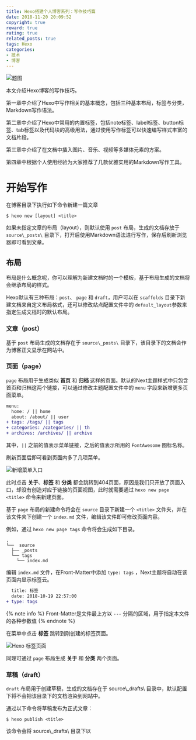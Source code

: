 ```yaml
---
title: Hexo搭建个人博客系列：写作技巧篇
date: 2018-11-20 20:09:52
copyright: true
reward: true
rating: true
related_posts: true
tags: Hexo
categories:
- 技术
- 博客
---
```


![题图](http://yearito-1256884783.image.myqcloud.com/thumbnails/mist.jpg!thumbnail "Photo by Henri Prestes")

本文介绍Hexo博客的写作技巧。

第一章中介绍了Hexo中写作相关的基本概念，包括三种基本布局，标签与分类，Markdown写作语法。

第二章中介绍了Hexo中常用的内置标签，包括note标签、label标签、button标签、tab标签以及代码块的高级用法，通过使用写作标签可以快速编写样式丰富的文档片段。

第三章中介绍了在文档中插入图片、音乐、视频等多媒体元素的方案。

第四章中根据个人使用经验为大家推荐了几款优雅实用的Markdown写作工具。

<!-- more -->

# 开始写作

在博客目录下执行如下命令新建一篇文章

```
$ hexo new [layout] <title>
```

如果未指定文章的布局（layout），则默认使用 `post` 布局，生成的文档存放于 `source\_posts\` 目录下，打开后使用Markdown语法进行写作，保存后刷新浏览器即可看到文章。

## 布局

布局是什么概念呢，你可以理解为新建文档时的一个模板，基于布局生成的文档将会继承布局的样式。

Hexo默认有三种布局：`post`、 `page` 和 `draft`，用户可以在 `scaffolds` 目录下新建文档来自定义布局格式，还可以修改站点配置文件中的 `default_layout`参数来指定生成文档时的默认布局。

### 文章（post）

基于 `post` 布局生成的文档存在于 `source\_posts\` 目录下，该目录下的文档会作为博客正文显示在网站中。

### 页面（page）

`page` 布局用于生成类似 **首页** 和 **归档** 这样的页面。默认的Next主题样式中只包含首页和归档这两个链接，可以通过修改主题配置文件中的 `menu` 字段来新增更多页面菜单。

``` diff themes\next\_config.yml
menu:
  home: / || home
  about: /about/ || user
+ tags: /tags/ || tags
+ categories: /categories/ || th
+ archives: /archives/ || archive
```

其中，`||` 之前的值表示菜单链接，之后的值表示所用的 `FontAwesome` 图标名称。

刷新页面后即可看到页面内多了几项菜单。

![新增菜单入口](http://yearito-1256884783.image.myqcloud.com/hexo-writing-skills/20181103115805642.png "新增菜单入口")

此时点击 **关于**、**标签** 和 **分类** 都会跳转到404页面，原因是我们只开放了页面入口，却没有创造对应于链接的页面视图，此时就需要通过 `hexo new page <title>` 命令来新建页面。

基于 `page` 布局的新建命令将会在 `source` 目录下新建一个 `<title>` 文件夹，并在该文件夹下创建一个 `index.md` 文件，编辑该文件即可修改页面内容。

例如，通过 `hexo new page tags` 命令将会生成如下目录。

```
.
└──  source             
  ├── _posts          
  └── tags
    └── index.md
```

编辑 `index.md` 文件，在Front-Matter中添加 `type: tags` ，Next主题将自动在该页面内显示标签云。

``` diff source\tags\index.md
  title: 标签
  date: 2018-10-19 22:57:00
+ type: tags
```

{% note info %}
Front-Matter是文件最上方以 `---` 分隔的区域，用于指定本文件的各种参数值
{% endnote %}

在菜单中点击 **标签** 跳转到刚创建的标签页面。

![Hexo 标签页面](http://yearito-1256884783.image.myqcloud.com/hexo-writing-skills/20181104120213426.png "Hexo 标签页面")

同理可通过 `page` 布局生成 **关于** 和 **分类** 两个页面。

### 草稿（draft）

`draft` 布局用于创建草稿，生成的文档存在于 source\\\_drafts\\ 目录中，默认配置下将不会把该目录下的文档渲染到网站中。

通过以下命令将草稿发布为正式文章：

```
$ hexo publish <title>
```

该命令会将 source\\\_drafts\\ 目录下以 <title> 开头的草稿发布到 sources\\\_posts\\ 目录下。另外，`hexo publish *` 会将最新创建的一篇草稿发布为正式文章，并以Front-Matter中的title作为文件名称。

考虑到一些文章可能需要数天才能完成，建议将新建文档时的默认布局设置为 `draft`：

``` diff _config.yml
- default_layout: post
+ default_layout: draft
```

## 标签与分类

我们刚提到了标签，也提到了分类，那么标签和分类是什么，其区别是什么。

标签和分类都是用于对文章进行归档的一种方式，标签是一种列表结构，而分类是一种树结构。我们以人作为例子，从标签的角度考虑，我可以拥有程序员、高颜值、幽默等标签，这些标签之间没有层级关系；从分类的角度考虑，我是亚洲人、中国人、河南人，这些分类之间是有明确的包含关系的。

可以在Front-Matter中添加 `catergories` 和 `tags` 字段为文章添加标签和分类，如我为本文添加了 **Hexo** 和 **Markdown** 两个标签，并将其归类到了 **技术/博客** 类别，对应的Front-Matter结构如下：

```
title: Hexo搭建个人博客系列：写作技巧篇
tags: Hexo Markdown
categories:
- 技术
- 博客
```

## Markdown基本语法

Markdown是一种标记语言，语法简单，易阅读易编写，可以让用户完全脱离鼠标写出样式丰富的文档，广受程序员喜爱，目前许多网站都已经支持通过Markdown语法来写文章或者发表评论。

| 元素     | Markdown语法                              | 效果预览                                               |
| -------- | ----------------------------------------- | ------------------------------------------------------ |
| 标题     | `# 标题1`<br>`## h2`<br>`### h3`          | <div style="font-weight: bold"><div style="font-size: 24px">标题一</div><div style="font-size: 22px">标题二</div><div style="font-size: 20px">标题三</div></div>  |
| 加粗     | `**文字加粗**`                            | **文字加粗**                                           |
| 引用     | `> 引用文字`                              | <blockquote>引用文字</blockquote>                      |
| 有序列表 | `1. 第一项`<br>`2. 第二项`<br>`3. 第三项` | <ol><li>第一项</li><li>第二项</li><li>第三项</li></ol> |
| 无序列表 | `- 第一项`<br>`- 第二项`<br>`- 第三项`    | <ul><li>第一项</li><li>第二项</li><li>第三项</li></ul> |
| 链接     | `[链接](url)`         | [链接](url)                        |
| 图片     | `![图片](image.jpg)`                      |          <i class="fa fa-image"></i>                                             |
| 水平线   | `---`                                     | <hr>                                                   |
| 代码     | <code>\`code\`</code>                     | `code`                                                 |
| 代码块     | <code>\`\`\`code snippet\`\`\`</code>                     |              <figure class="highlight"><table><tbody><tr><td class="code"><pre>code snippet</pre></td></tr></tbody></table></figure>                                   |

{% note info %}
更多语法请参考 [基础语法 | Markdown Guide](https://www.markdownguide.org/basic-syntax) 和 [扩展语法 | Markdown Guide](https://www.markdownguide.org/extended-syntax)
{% endnote %}

# Hexo内置标签

{% note info %}
本章节参考 [Ivan.nginx | Hexo Theme Next主题样式测试](https://almostover.ru/2016-01/hexo-theme-next-test/) 及 [内置标签 - NexT 使用文档](https://theme-next.iissnan.com/tag-plugins.html)
{% endnote %}

## 文本居中标签

居中标签效果如下：

{% centerquote %}我不去想是否能够成功，既然选择了远方，便只顾风雨兼程。{% endcenterquote %}

一般在引用单行文本时使用，如作为文章开篇题词。

可以通过以下几种方式使用该标签：

``` html
<!-- HTML方式: 直接在 Markdown 文件中编写 HTML 来调用 -->
<!-- 其中 class="blockquote-center" 是必须的 -->
<blockquote class="blockquote-center">blah blah blah</blockquote>

<!-- 标签方式 -->
{% centerquote %}blah blah blah{% endcenterquote %}

<!-- 标签别名 -->
{% cq %} blah blah blah {% endcq %}
```

## 代码块进阶用法

可以通过为代码块附加参数的形式为其添加更丰富的信息提示，效果如下：

``` js Hellow World http://yearito.cn 链接地址
console.log("Hello world!");
```

代码块进阶语法规则：

<div style="background-color: #f7f7f7; margin: 20px 0; padding: 10px;border-radius: 5px; font-family: consolas;">
  &#x60;&#x60;&#x60; [language] [title] [url] [link text]<br>
  code snippet <br>
  &#x60;&#x60;&#x60;
</div>

其中，各参数意义如下：

- langugae：语言名称，引导渲染引擎正确解析并高亮显示关键字
- title：代码块标题，将会显示在左上角
- url：链接地址，如果没有指定link text则会在右上角显示link
- link text：链接名称，指定url后有效，将会显示在右上角

url 必须为有效链接地址才会以链接的形式显示在右上角，否则将作为标题显示在左上角。以url为分界，左侧除了第一个单词会被解析为language，其他所有单词都会被解析为title，而右侧的所有单词都会被解析为link text。

如果不想填写title，可以在language和url之间添加至少三个空格。

{% note info %}
代码块支持多种语言高亮预设，详细的语言列表可查看[Ivan.nginx | Hexo代码块中的颜色方案](https://almostover.ru/2016-07/hexo-highlight-code-styles/)。
{% endnote %}

可以在站点配置文件中设置 `highlight.auto_detect: true` 来开启自动语言检测高亮。

``` diff _config.yml
 highlight:
   enable: true
   line_number: false
-  auto_detect: false
+  auto_detect: true
   tab_replace:
```

如果设置语言为diff，可以在代码前添加 `+` 和 `-` 来使用如上所示的高亮增删行提示效果，在展示代码改动痕迹时比较实用。

{% note info %}
更多代码块高亮的个性化设置请参见 [猪猪侠 | Hexo下的语法高亮拓展修改](https://www.ofind.cn/blog/HEXO/HEXO%E4%B8%8B%E7%9A%84%E8%AF%AD%E6%B3%95%E9%AB%98%E4%BA%AE%E6%8B%93%E5%B1%95%E4%BF%AE%E6%94%B9.html#%E8%AE%BE%E7%BD%AE%E4%BB%A3%E7%A0%81%E6%B7%BB%E5%8A%A0%E5%88%A0%E9%99%A4%E6%A0%87%E8%AE%B0)
{% endnote %}

## note标签

通过note标签可以为段落添加背景色，语法如下：

```
{% note [class] %}
文本内容 (支持行内标签)
{% endnote %}
```

支持的class种类包括 `default` `primary` `success` `info` `warning` `danger`，也可以不指定class。

各种class种类的效果如下：

{% note primary %}
**primary** note tag
{% endnote %}

{% note success %}
**success** note tag
{% endnote %}

{% note info %}
**info** note tag
{% endnote %}

{% note warning %}
**warning** note tag
{% endnote %}

{% note danger %}
**danger** note tag
{% endnote %}

{% note %}
undefined class note tag
{% endnote %}

更多配置可在主题配置文件中设置

``` yaml themes\next\_config.yml
note:
  # Note 标签样式预设
  style: modern  # simple | modern | flat | disabled
  icons: false  # 是否显示图标
  border_radius: 3  # 圆角半径
  light_bg_offset: 0  # 默认背景减淡效果，以百分比计算
```

## label标签

通过label标签可以为文字添加背景色，语法如下：

```
{% label [class]@text  %}
```

支持的class种类包括 `default` `primary` `success` `info` `warning` `danger`，默认使用 `default` 作为缺省。

使用示例如下：

``` plain
I heard the echo, {% label default@from the valleys and the heart %}
Open to the lonely soul of {% label info@sickle harvesting %}
Repeat outrightly, but also repeat the well-being of
Eventually {% label warning@swaying in the desert oasis %}
{% label success@I believe %} I am
{% label primary@Born as the bright summer flowers %}
Do not withered undefeated fiery demon rule
Heart rate and breathing to bear {% label danger@the load of the cumbersome %}
Bored
```

{% centerquote %}
I heard the echo, {% label default@from the valleys and the heart %}<br>
Open to the lonely soul of {% label info@sickle harvesting %}<br>
Repeat outrightly, but also repeat the well-being of<br>
Eventually {% label warning@swaying in the desert oasis %}<br>
{% label success@I believe %} I am <br>
{% label primary@Born as the bright summer flowers %}<br>
Do not withered undefeated fiery demon rule<br>
Heart rate and breathing to bear {% label danger@the load of the cumbersome %}<br>
Bored
{% endcenterquote %}

可在主题配置文件中设置 `label: false` 来取消label标签默认CSS样式。

## button按钮

通过button标签可以快速添加带有主题样式的按钮，语法如下：

```
{% button /path/to/url/, text, icon [class], title %}
```

也可简写为：

```
{% btn /path/to/url/, text, icon [class], title %}
```

其中， 图标ID来源于 [FontAwesome](https://fontawesome.com/v4.7.0/icons/) 。

使用示例如下：

```
{% btn #, 文本 %}
{% btn #, 文本 & 标题,, 标题 %}
{% btn #, 文本 & 图标, home %}
{% btn #, 文本 & 大图标 (固定宽度), home fa-fw fa-lg %}
```

<p>{% btn #, 文本 %}</p>
<p>{% btn #, 文本 & 标题,, 标题 %}</p>
<p>{% btn #, 文本 & 图标, home %}</p>
<p>{% btn #, 文本 & 大图标 (固定宽度), home fa-fw fa-lg %}</p>

## tab标签

tab标签用于快速创建tab选项卡，语法如下

``` html
{% tabs [Unique name], [index] %}
  <!-- tab [Tab caption]@[icon] -->
  标签页内容（支持行内标签）
  <!-- endtab -->
{% endtabs %}
```

其中，各参数意义如下：

- Unique name: 全局唯一的Tab名称，将作为各个标签页的id属性前缀
- index: 当前激活的标签页索引，如果未定义则默认选中显示第一个标签页，如果设为-1则默认隐藏所有标签页
- Tab caption: 当前标签页的标题，如果不指定则会以Unique name加上索引作为标题
- icon: 在标签页标题中添加Font awesome图标

使用示例如下：

``` plain
{% tabs Tab标签列表 %}
  <!-- tab 标签页1 -->
    标签页1文本内容
  <!-- endtab -->
  <!-- tab 标签页2 -->
    标签页2文本内容
  <!-- endtab -->
  <!-- tab 标签页3 -->
    标签页3文本内容
  <!-- endtab -->
{% endtabs %}
```

{% tabs Tab标签列表 %}
  <!-- tab 标签页1 -->
    标签页1文本内容
  <!-- endtab -->
  <!-- tab 标签页2 -->
    标签页2文本内容
  <!-- endtab -->
  <!-- tab 标签页3 -->
    标签页3文本内容
  <!-- endtab -->
{% endtabs %}

## 引用站内链接

可以通过如下语法引入站内文章的地址或链接：

```
{% post_path slug %}
{% post_link slug [title] %}
```

其中，`slug` 表示 `_post` 目录下的Markdown文件名。

`post_path` 标签将会渲染为文章的地址，即 `permalink`；而 `post_link` 标签将会渲染为链接，可以通过 `title` 指定链接标题。

如以下标签将会生成 `{% post_path hexo-writing-skills %}`

```
{% post_path hexo-writing-skills %}
```

而以下标签则会生成 {% post_link hexo-writing-skills 链接标题 %}

```
{% post_link hexo-writing-skills 链接标题 %}
```

这种站内引用方式比直接使用url引用的形式更为可靠，因为即使修改了 `permalink` 格式，或者修改了文章的路由地址，只要Markdown文件名没有发生改变，引用链接都不会失效。

## 插入Swig代码

如果需要在页面内插入Swig代码，包括原生HTML代码，JavaScript脚本等，可以通过 raw 标签来禁止Markdown引擎渲染标签内的内容。语法如下：

```
{% raw %}
content
{% endraw %}
```

该标签通常用于在页面内引入三方脚本实现特殊功能，尤其是当该三方脚本尚无相关hexo插件支持的时候，可以通过写原生Web页面的形式引入脚本并编写实现逻辑。

## 插入Gist

如果需要在页面内插入Gist上的代码片段时，可以使用如下标签:

```
{% gist gist_id [filename] %}
```

其中，各参数意义如下：

- gist_id: Gist仓库页面url中最后一段随机字符串
- filename: Gist中的文件名

如果Gist中只有一个文件，可以不用指定filename，也可以通过JavaScript脚本的形式直接引入，如：

``` html
<script src="https://gist.github.com/Coodool/cb4ff46a3523955dd4b918dd775b6774.js"></script>
```

如果Gist中有多个文件，可以在标签内输入filename来指定只引入某个文件，如果没有指定filename，将会引入Gist中的所有文件。另外，引用JavaScript脚本形式无法精确控制只引入某一个文件，将会同时引入Gist中的所有文件。

如果指定了与Gist无法匹配的filename，页面上将不会显示任何标签内容。所以，一般在Gist只有一个文件的情况下无需指定filename。

{% note warning %}
在页面中引入Gist代码段将会同时从github服务器上下载脚本与CSS样式文件，由于国内访问github服务器延迟较高，往往资源文件连接和下载的速度很慢，会阻塞页面的渲染进程导致短时白屏。
{% endnote %}

# 插入多媒体

## 插入图片

Markdown并不会保存插入的图片资源本身，只是记录了获取资源的链接。因此我们需要选择一款合适的图床来支持博客写作，目前各大云服务商都提供了对象存储服务，如七牛云KODO、又拍云USS、腾讯云COS、阿里云OSS等。

所以在Markdown中插入一张图片要分为以下几步来进行：

1. 将图片资源上传到图床中
2. 获取图片外链
3. 插入到Markdown文档中

对于博客这种低频访问的应用场景，各大服务商的服务其实并没有显著的差异，并且前期的使用都提供了免费的流量，所以我认为图床的选择主要参考以下几个方面：

- 图床是否提供了便捷的图形化管理工具用于图片的上传下载？

  如阿里云有ossbrowser，腾讯云有cosbrowser，七牛云有QsunSync等，但就本人使用体验来说，七牛云QsunSync的UI界面确实很拙劣，功能较为单一，而腾讯云cosbrowser的界面就相对美观优雅的多，并以Windows资源管理器的交互方式为用户提供资源的上传、下载和管理服务。

  ![腾讯云COS客户端界面截图](http://yearito-1256884783.image.myqcloud.com/hexo-writing-skills/20181023103058966.png "腾讯云COS客户端界面截图")

- 是否能够方便的插入到Markdown文档中？

  这就和服务商的关系不大了，主要看主流Markdown文档编辑器对各大图床的支持程度。其实关于在Markdown中更便捷的插入图片这事儿，最上心的还是文档编辑器的开发者，为了给用户提供更方便的文档写作体验，各大文档编辑器以及支持了Markdown语法的笔记软件都花了不少心思，解决方案无外乎两种，第一种是内置图片存储服务，如有道云笔记（需付费）、石墨文档，第二种是集成了云服务商的图床服务，如Hexo Editor、Mweb等，前者插入图片方便，适用于个人笔记，而后者能够提供CDN加速服务，适用于博客等公开文档。

  其中Hexo Editor支持腾讯云和七牛云的一键上传服务，MWeb支持Imgur、七牛云、又拍云，也可自定义图床服务。

{% note info %}
本站使用腾讯云COS提供对象存储服务。
{% endnote %}

## 网易云音乐

在网页版云音乐中找到歌曲，点击生成外链播放器：

![获取歌曲外链](http://yearito-1256884783.image.myqcloud.com/hexo-writing-skills/20181104044431732.png "获取歌曲外链")

根据个人喜好选择播放器尺寸和播放模式：

![获取插件代码](http://yearito-1256884783.image.myqcloud.com/hexo-writing-skills/20181104044659251.png "获取插件代码")

将获取到的 `iframe` 代码添加到页面中，默认样式如下：

<div class="fluid-vids" style="position: relative; margin-bottom: 20px; width: 100%; padding-top: 10.75%;"><iframe frameborder="no" border="0" marginwidth="0" marginheight="0" width="329" height="86" src="//music.163.com/outchain/player?type=2&amp;id=34613621&amp;auto=0&amp;height=66" style="width: 100%; height: 100%; position: absolute; top: 0px; left: 0px;">
</iframe></div>

播放器宽度将会被拉长占满整个页宽，看起来有点别扭。查看控制台之后发现 `iframe` 在渲染的时候被处理过，外层包了一个类名为 `fluid-vids` 的 `div` 元素。顺藤摸瓜，找到了相关代码，原来是为了让嵌入的视频支持自适应布局，恰好也将 `music.163.com` 域名包含在了处理逻辑内，只需要将该行删除即可。

``` js themes\next\source\js\src\utils.js
var SUPPORTED_PLAYERS = [
  'www.youtube.com',
  'player.vimeo.com',
  'player.youku.com',
  //'music.163.com',
  'www.tudou.com'
];
```

这样播放器样式就变成左对齐固定宽度了，如果你还想让播放器居中，可以将 `iframe` 包在 `<center>` 标签内。

``` html
<center>
  <iframe frameborder="no" border="0" marginwidth="0" marginheight="0" width=329 height=86 src="//music.163.com/outchain/player?type=2&id=34613621&auto=0&height=66"></iframe>
</center>
```

效果如下：

<center>
  <iframe frameborder="no" border="0" marginwidth="0" marginheight="0" width=329 height=86 src="//music.163.com/outchain/player?type=2&id=34613621&auto=0&height=66">
  </iframe>
</center>

{% note warning %}
其实这种通过HTML标签实现CSS样式的做法并不合适，写前端代码的时候不推荐这么做，并且HTML5中也已经废除了 `<center>` `<strong>` 等纯粹为了改变样式而存在的HTML标签，HTML标签应该只负责文档结构，所有样式相关的工作应该交给CSS来实现。
{% endnote %}

如果你发现播放器前后都有空行，可以在控制台中查看元素，检查 `iframe` 元素前后是否多了 `<br>` 元素：

![播放器前后空行代码](http://yearito-1256884783.image.myqcloud.com/hexo-writing-skills/20181027111824579.png "播放器前后空行代码")

造成这样的原因是Markdown渲染引擎把 `<center>` 标签和 `<iframe>` 标签之间的回车当作 `<br>` 来处理了。参考链接: [Hexo issues #1388](https://github.com/hexojs/hexo/issues/1388)

简单的解决方案是将HTML标签写到一行内，但这样会降低代码可编辑性。

另外一种方案是在站点配置文件中添加如下代码：

``` yaml _config.yml
marked:
  gfm: true
  breaks: false
```

重启服务器之后更改才会生效。

{% note warning %}
网易云音乐中部分歌曲因版权保护已经无法生成外链了，即使是通过控制台强行拿到外链地址，嵌入网页后也无法播放。
{% endnote%}

## Aplayer音频播放器

[APlayer](https://aplayer.js.org/#/)是由 [DIYgod](https://github.com/DIYgod) 编写的HTML5音频播放器，提供了另一种音频播放方案。

{% note %}
了解诞生背景： [APlayer - 送给小狐狸和小兔子的 HTML5 播放器](https://diygod.me/2167/)
{% endnote%}

借助 [hexo-tag-aplayer](https://github.com/MoePlayer/hexo-tag-aplayer) 插件，可以通过标签的形式方便快捷的插入音频组件。

在站点根目录下执行以下命令：

``` bash
$ npm install hexo-tag-aplayer --save
```

然后在页面中按照以下标签格式插入歌曲链接和相关信息：

```
{% aplayer title author url [picture_url, narrow, autoplay, width:xxx, lrc:xxx] %}
```

其中，各参数意义如下：

- title: 曲目标题
- author: 曲目作者
- url: 音乐文件 URL 地址
- picture_url: (可选) 音乐对应的图片地址
- narrow: （可选）播放器袖珍风格
- autoplay: (可选) 自动播放，移动端浏览器暂时不支持此功能
- width:xxx: (可选) 播放器宽度 (默认: 100%)
- lrc:xxx: （可选）歌词文件 URL 地址

示例效果如下：

{% aplayer "前前世世 -《君の名は。》" "RADWIMPS" "https://moeplayer.b0.upaiyun.com/aplayer/yourname.mp3" "http://pic.5577.com/up/2016-12/201612891712576.png" lrc:"https://moeplayer.b0.upaiyun.com/aplayer/yourname.lrc" %}

当开启 Hexo 的 [文章资源文件夹](https://hexo.io/zh-cn/docs/asset-folders.html#%E6%96%87%E7%AB%A0%E8%B5%84%E6%BA%90%E6%96%87%E4%BB%B6%E5%A4%B9) 功能时，可以将图片、音乐文件、歌词文件放入与文章对应的资源文件夹中，然后直接引用，示例如下：

```
{% aplayer "Caffeine" "Jeff Williams" "caffeine.mp3" "picture.jpg" "lrc:caffeine.txt" %}
```

如果想要统一实现固定宽度和居中样式，可以在自定义样式文件中添加如下样式规则

``` css themes\next\source\css\_custom\custom.styl
//Aplayer 播放器居中
div.aplayer {
  margin: 5px auto;
  max-width: 500px;
}
```

{% note info %}
插入播放列表功能请参考： [hexo-tag-aplayer | With playlist](https://github.com/MoePlayer/hexo-tag-aplayer#with-playlist)
{% endnote %}

## Dpalyer视频播放器

[DPlayer](http://dplayer.js.org/#/) 是一款简洁美观的HTML5视频播放器，同样出自 [DIYgod](https://github.com/DIYgod) 之手，支持弹幕互动。

{% note %}
了解诞生背景： [DPlayer – 最好看的弹幕播放器送给最好看的宫园薰](https://diygod.me/2648/)
{% endnote %}

借助 [hexo-tag-dplayer](https://github.com/MoePlayer/hexo-tag-dplayer) 插件，可以通过标签的形式方便快捷的插入视频组件。

在站点根目录下执行以下命令：

``` bash
$ npm install hexo-tag-dplayer --save
```

然后在页面中按照以下标签格式插入歌曲链接和相关信息：

```
{% dplayer "url=video-url" "pic=image-url" ... ["key=value"] %}
```

此处列举部分重要 `key` 的参数意义:

{% tabs Tab标签列表 %}
  <!-- tab 播放器 -->
    - autoplay：是否开启视频自动播放，默认为 `fasle`
    - loop：是否开启视频循环播放，默认为 `false`
    - screenshot：是否开启截图，默认为 `false`
    - mutex：是否禁止多个播放器同时播放，默认为 `true`
    - dmunlimited：是否开启海量弹幕模式，默认为 `false`
    - preload：预加载模式，可选 `note` `metadata` `auto`
    - theme：主题色
    - lang：语言，可选 `en` `zh-cn` `zh-tw`
    - logo：左上角的Logo
    - volume：默认音量，默认为0.7
    - width：播放器宽度
    - height：播放器长度
  <!-- endtab -->
  <!-- tab 视频 -->
    - url：视频链接
    - pic：视频封面
    - thumbnails：视频缩略图，可以使用 [DPlayer-thumbnails](https://github.com/MoePlayer/DPlayer-thumbnails) 生成
    - vidtype：视频类型，可选 `auto` `hls` `flv` `dash` 或其他自定义类型
  <!-- endtab -->
  <!-- tab 字幕 -->
    - suburl：字幕链接
    - subtype：字幕类型，可选 `webvtt` `ass`，目前只支持 `webvtt`
    - subbottom：字幕距离播放器底部的距离，如 `10px` `10%`
    - subcolor：字幕颜色
  <!-- endtab -->
  <!-- tab 弹幕 -->
    - id：弹幕id
    - api：弹幕api
    - token：弹幕后端验证 token
    - addition：额外外挂弹幕
    - dmuser：弹幕用户名
    - maximum：弹幕最大数量
  <!-- endtab -->
{% endtabs %}

示例效果如下：

{% dplayer "url=https://moeplayer.b0.upaiyun.com/dplayer/hikarunara.mp4"  "pic=https://moeplayer.b0.upaiyun.com/dplayer/hikarunara.png" "loop=yes" "screenshot=true" "theme=#FADFA3" "autoplay=false" %}

也可以通过raw标签引入原生Dplayer以使用更多配置项，示例代码如下：

``` html
{% raw %}
<div id="dplayer" className="dplayer"></div>
<link class="dplayer-css" rel="stylesheet" href="https://cdn.jsdelivr.net/npm/dplayer/dist/DPlayer.min.css">
<script src="https://cdn.jsdelivr.net/npm/dplayer/dist/DPlayer.min.js"></script>
<script>
  var dp = new DPlayer({
    container: document.querySelector('#dplayer'),
    autoplay: false,
    theme: '#FADFA3',
    loop: true,
    screenshot: true,
    hotkey: true,
    logo: 'logo.png',
    volume: 0.7,
    mutex: true,
    video: {
      url: 'demo.mp4',
      pic: 'demo.png',
      thumbnails: 'thumbnails.jpg',
      type: 'auto'
    },
    subtitle: {
      url: 'webvtt.vtt',
      type: 'webvtt',
      fontSize: '25px',
      bottom: '10%',
      color: '#b7daff'
    },
    danmaku: {
      id: 'demo',
      api: 'https://api.prprpr.me/dplayer/',
      token: 'demo',
      maximum: 3000,
      user: 'DIYgod',
      margin: {
        bottom: '15%'
      },
      unlimited: true
    },
    contextmenu: [
      {
        text: 'custom contextmenu',
        link: 'https://github.com/MoePlayer/DPlayer'
      }
    ]
  });
</script>
{% endraw %}
```

{% note info %}
更多配置参数请参考 [Dplayer 官方中文文档](http://dplayer.js.org/#/zh-Hans/?id=%E5%8F%82%E6%95%B0)
{% endnote %}

# 写作工具

Hexo写作必备一款好用的Markdown文档编辑器，下面推荐几款我比较喜欢的。

## Sublime Text 3

![Sublime Text 3 用户界面](http://yearito-1256884783.image.myqcloud.com/hexo-writing-skills/20181106041459974.png "Sublime Text 3 用户界面")

Sublime Text 3 是一款轻量级的文档编辑器，响应速度极快，社区活跃，主题插件也很丰富，在Windows下可以取代记事本成为默认的文档编辑器，也可以通过集成不同的编程依赖包成为功能强大的IDE，还可以搭配上Markdown插件成为网络作家的写作工具。

推荐两个比较实用的Markdown写作插件：Markdown Editing和OmniMarkupPreviewer。

### [Markdown Editing](https://github.com/SublimeText-Markdown/MarkdownEditing)

支持Markdown语法高亮，提供Markdown编辑的快捷键，提供多种主题样式。

| 快捷键                               | 说明                                                               |
| ------------------------------------ | ------------------------------------------------------------------ |
| Ctrl + Alt + V                       | 在选中文本上创建行内链接或将剪贴板内容粘贴为所选文本的行内链接     |
| Ctrl + Alt + R                       | 在选中文本上创建参考式链接或将剪贴板内容粘贴为所选文本的参考式链接 |
| Shift + Win + K                      | 在选中文本上创建行内图片或将剪贴板内容粘贴为所选文本的行内图片     |
| Alt + B                              | 加粗强调，当未选中文本时默认加粗光标所在单词，再次按键取消加粗     |
| Alt + I                              | 斜体强调，当未选中文本时默认倾斜光标所在单词，再次按键取消斜体     |
| Ctrl + 1~6                           | 在空行上添加对应数字级别的标题，选中已有标题时按键可修改标题级别   |
| Alt + Shift + 6                      | 添加脚注                                                           |
| Shift + Tab                          | 折叠/展开当前章节                                                  |
| Ctrl + Shift + Tab                   | 折叠指定级别下的所有章节                                           |
| Ctrl + Alt + Shift + PageUp/PageDown | 跳转到上/下一个同级或更高级的其他标题                              |
| Ctrl + Shift + PageUp/PageDown       | 跳转到上/下一个标题                                                |
| Ctrl + Shift + R                     | 显示Markdown文件标题                                               |

### [OmniMarkupPreviewer](https://github.com/timonwong/OmniMarkupPreviewer)

用于在浏览器中实时预览Markdown文档，用户可以边在Sublime中写作边在浏览器中查看文档的实时变化，而不需要手动刷新浏览器。

| 快捷键         | 说明                   |
| -------------- | ---------------------- |
| Ctrl + Alt + O | 在浏览器中预览         |
| Ctrl + Alt + X | 导出为HMTL             |
| Ctrl + Alt + C | 以HTML格式拷贝到剪贴板 |

{% note warning %}
PlainTasks插件（一款Todo List工具）会与OmniMarkupPreviewer产生冲突，导致OmniMarkupPreviewer功能异常，如编辑后无法实时预览，[资源样式加载错误](https://github.com/timonwong/OmniMarkupPreviewer/issues/111) 等。如果不想卸载PlainTasks，可以在使用OmniMarkupPreviewer时暂时禁用PlainTasks，具体做法为在Sublime Text的User Settings中添加如下代码：
{% endnote %}

``` json
"ignored_packages":[
  "PlainTasks"
],
```

## [Hexo Editor](https://github.com/zhuzhuyule/HexoEditor)

Hexo Editor是专为Hexo博客写作打造的文件编辑器，界面极简美观，支持实时预览，支持图片上传。

![Hexo Editor 用户界面](https://raw.githubusercontent.com/zhuzhuyule/HexoEditor/master/screenshots/main.png "Hexo Editor 用户界面")

{% note warning %}
本人在实际使用过程中发现该软件功能不太稳定，插入图片有时候会卡顿，甚至出现程序崩溃的现象。
{% endnote %}

### 编辑快捷键

| 快捷键           | 说明                     |
| ---------------- | ------------------------ |
| Tab              | 增加缩进                 |
| Shift + Tab      | 减少缩进                 |
| Ctrl + B         | 加粗                     |
| Ctrl + I         | 斜体                     |
| Ctrl + D         | 删除当前行               |
| Ctrl + \`        | 将当前单词标记为代码     |
| Ctrl + L         | 插入无序列表             |
| Ctrl + Alt + L   | 插入有序列表             |
| Ctrl + ]         | 降低标题级别             |
| Ctrl + \[        | 提升标题级别             |
| Ctrl + =         | 插入引用                 |
| Ctrl + U         | 插入链接                 |
| Ctrl + Alt + U   | 插入图片                 |
| Ctrl + T         | 插入表格                 |
| Ctrl + V         | 粘贴为纯文本（去除格式） |
| Shift + Ctrl + V | 粘贴（保留源格式）       |
| Alt + F          | 格式化表格               |

### 操作快捷键

| 快捷键           | 说明                |
| ---------------- | ------------------- |
| Ctrl + N         | 新建Hexo文档        |
| Ctrl + H         | new hexo document   |
| Ctrl + O         | open md document    |
| Ctrl + S         | save md document    |
| Shift + Ctrl + S | save as             |
| Alt + Ctrl + S   | open settings       |
| Ctrl + W         | toggle write mode   |
| Ctrl + P         | toggle preview mode |
| Ctrl + R         | toggle read mode    |

## MWeb

![Mweb 用户界面](http://yearito-1256884783.image.myqcloud.com/hexo-writing-skills/20181023095629471.png "Mweb 用户界面")

MWeb是Mac平台上一款专业的Markdown写作、记笔记、静态博客生成软件，支持图片上传。他的与众不同在于，除了具备一般Markdown编辑器所具有的一切基本功能之外，还支持以下特性：

- 支持LaTeX公式、TOC
- 支持丰富的画图库，如mermaid、Graphviz、echarts、plantuml、流程图、时序图等
- 支持插入图片后自动上传到图床
- 拥有及其强大的发布功能，支持一键发布到各大博客平台和笔记软件中

尽管拥有如此丰富的特性，但界面仍保持清爽简洁，开发者说到：

> 原则上，首先是追求界面简洁和高性能，然后才是强大易用，功能全面。

目前由oulvhai一人独自开发维护。

## [Dillinger](https://dillinger.io/)

一款优雅的在线Markdown编辑器，界面美观简洁。

![Dillinger 用户界面](http://yearito-1256884783.image.myqcloud.com/hexo-writing-skills/20181020114433264.png "Dillinger 用户界面")

# 结束语

本文介绍了Hexo博客的几项关键写作技巧，包括Markdown的基本语法，Hexo主题的内置标签等，本文还介绍了如何在文章中利用图床外链插入图片，如何利用Aplayer / Dplayer等音视频播放器插件在页面内插入多媒体元素等，并列举了几款写作工具以供选择，希望你能从中找到用起来最顺手的一款。如果你有更高级的个性化需求，你可以关注本系列的后续几篇文章：

- 想要进一步美化主题，添加动效以及交互，请参考本系列中的 {% post_link hexo-theme-beautify %}。
- 想要深度定制个性化站点，请参考本系列中的 {% post_link hexo-advanced-settings %}。
- 想要了解如何将站点部署到公网，请参考本系列中的 {% post_link hexo-deploy-to-VPS %}

<div class="reference-linking">参考链接</div>

- [Markdown指南](https://www.markdownguide.org/)
- [NexT使用文档 | 内置标签](https://theme-next.iissnan.com/tag-plugins.html)
- [Ivan.Nginx | Hexo Theme Next主题样式测试](https://almostover.ru/2016-01/hexo-theme-next-test/)
- [Ivan.Nginx | Hexo代码块中的颜色方案](https://almostover.ru/2016-07/hexo-highlight-code-styles/)
- [猪猪侠 | Hexo下的语法高亮拓展修改](https://www.ofind.cn/blog/HEXO/HEXO下的语法高亮拓展修改.html)
- [hexo-tag-aplayer | 中文文档](https://github.com/MoePlayer/hexo-tag-aplayer/blob/master/docs/README-zh_cn.md)
- [hexo-tag-dplayer | README](https://github.com/MoePlayer/hexo-tag-dplayer)
- [Dplayer 官方中文文档](http://dplayer.js.org/#/zh-Hans/)
